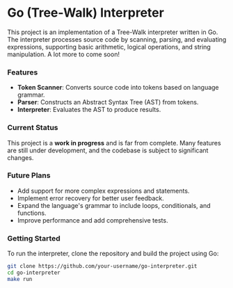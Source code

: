 # Go (Tree-Walk) Interpreter

This project is an implementation of a Tree-Walk interpreter written in Go. The interpreter processes source code by scanning, parsing, and evaluating expressions, supporting basic arithmetic, logical operations, and string manipulation. A lot more to come soon!

### Features
- **Token Scanner**: Converts source code into tokens based on language grammar.
- **Parser**: Constructs an Abstract Syntax Tree (AST) from tokens.
- **Interpreter**: Evaluates the AST to produce results.

### Current Status
This project is a **work in progress** and is far from complete. Many features are still under development, and the codebase is subject to significant changes. 

### Future Plans
- Add support for more complex expressions and statements.
- Implement error recovery for better user feedback.
- Expand the language's grammar to include loops, conditionals, and functions.
- Improve performance and add comprehensive tests.

### Getting Started
To run the interpreter, clone the repository and build the project using Go:
```bash
git clone https://github.com/your-username/go-interpreter.git
cd go-interpreter
make run
```